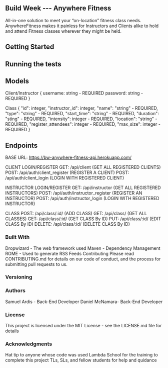 ## Build Week --- Anywhere Fitness
All-in-one solution to meet your “on-location” fitness class needs. AnywhereFitness makes it painless for Instructors and Clients alike to hold and attend Fitness classes wherever they might be held.

## Getting Started


## Running the tests

## Models

Client/Instructor
{ username: string - REQUIRED password: string - REQUIRED }

Class
 {
        "id": integer,
        "instructor_id": integer,
        "name": "string" - REQUIRED,
        "type": "string" - REQUIRED,
        "start_time": "string" - REQUIRED,
        "duration": "sting" - REQUIRED,
        "intensity": integer - REQUIRED,
        "location": "string" - REQUIRED,
        "register_attendees": integer - REQUIRED,
        "max_size": integer - REQUIRED
    }

## Endpoints

BASE URL: https://bw-anywhere-fitness-api.herokuapp.com/

CLIENT LOGIN/REGISTER
GET:   /api/client   (GET ALL REGISTERED CLIENTS)
POST:  /api/auth/client_register (REGISTER A CLIENT)
POST:  /api/auth/client_login    (LOGIN WITH REGISTERED CLIENT)

INSTRUCTOR LOGIN/REGISTER
GET:   /api/instructor   (GET ALL REGISTERED INSTRUCTORS)
POST:  /api/auth/instructor_register (REGISTER AN INSTRUCTOR)
POST:  /api/auth/instructor_login    (LOGIN WITH REGISTERED INSTRUCTOR)

CLASS
POST:   /api/class/:id/ (ADD CLASS)
GET:    /api/class/     (GET ALL CLASSES)
GET:    /api/class/:id/ (GET CLASS By ID)
PUT:    /api/class/:id/ (EDIT CLASS By ID)
DELETE: /api/class/:id/ (DELETE CLASS By ID)

### Built With
Dropwizard - The web framework used
Maven - Dependency Management
ROME - Used to generate RSS Feeds
Contributing
Please read CONTRIBUTING.md for details on our code of conduct, and the process for submitting pull requests to us.

### Versioning


### Authors
Samuel Ardis - Back-End Developer
Daniel McNamara- Back-End Developer

### License
This project is licensed under the MIT License - see the LICENSE.md file for details

### Acknowledgments
Hat tip to anyone whose code was used
Lambda School for the training to complete this project
TLs, SLs, and fellow students for help and quidance
